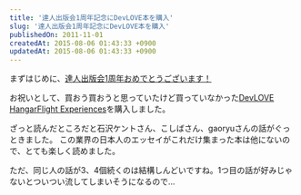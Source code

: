 ```yaml
---
title: '達人出版会1周年記念にDevLOVE本を購入'
slug: '達人出版会1周年記念にDevLOVE本を購入'
publishedOn: 2011-11-01
createdAt: 2015-08-06 01:43:33 +0900
updatedAt: 2015-08-06 01:43:33 +0900
---
```

まずはじめに、[達人出版会1周年おめでとうございます！](https://d.hatena.ne.jp/tatsu-zine/20111101)

お祝いとして、買おう買おうと思っていたけど買っていなかった[DevLOVE HangarFlight Experiences](https://tatsu-zine.com/books/hangerflight)を購入しました。

ざっと読んだところだと石沢ケントさん、こしばさん、gaoryuさんの話がぐっときました。
この業界の日本人のエッセイがこれだけ集まった本は他にないので、とても楽しく読めました。

ただ、同じ人の話が3、4個続くのは結構しんどいですね。1つ目の話が好みじゃないとついつい流してしまいそうになるので…
